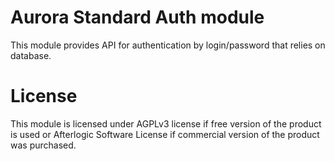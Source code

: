 # Aurora Standard Auth module
This module provides API for authentication by login/password that relies on database.

# License
This module is licensed under AGPLv3 license if free version of the product is used or Afterlogic Software License if commercial version of the product was purchased.